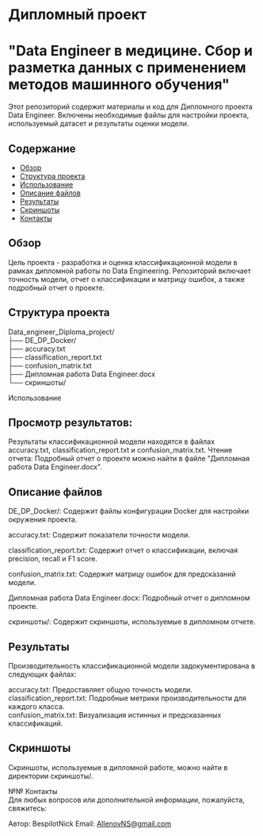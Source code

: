 # Дипломный проект 
# "Data Engineer в медицине. Сбор и разметка данных с применением методов машинного обучения"

Этот репозиторий содержит материалы и код для Дипломного проекта Data Engineer. Включены необходимые файлы для настройки проекта, используемый датасет и результаты оценки модели.

## Содержание

- [Обзор](#обзор)
- [Структура проекта](#структура-проекта)
- [Использование](#использование)
- [Описание файлов](#описание-файлов)
- [Результаты](#результаты)
- [Скриншоты](#скриншоты)
- [Контакты](#контакты)

## Обзор

Цель проекта - разработка и оценка классификационной модели в рамках дипломной работы по Data Engineering. Репозиторий включает точность модели, отчет о классификации и матрицу ошибок, а также подробный отчет о проекте.

## Структура проекта

Data_engineer_Diploma_project/  
├── DE_DP_Docker/  
├── accuracy.txt  
├── classification_report.txt  
├── confusion_matrix.txt  
├── Дипломная работа Data Engineer.docx  
└── скриншоты/

Использование

## Просмотр результатов:
Результаты классификационной модели находятся в файлах accuracy.txt, classification_report.txt и confusion_matrix.txt.
Чтение отчета:
Подробный отчет о проекте можно найти в файле "Дипломная работа Data Engineer.docx".

## Описание файлов

DE_DP_Docker/: Содержит файлы конфигурации Docker для настройки окружения проекта.  

accuracy.txt: Содержит показатели точности модели.  

classification_report.txt: Содержит отчет о классификации, включая precision, recall и F1 score.  

confusion_matrix.txt: Содержит матрицу ошибок для предсказаний модели.  

Дипломная работа Data Engineer.docx: Подробный отчет о дипломном проекте.  

скриншоты/: Содержит скриншоты, используемые в дипломном отчете.


## Результаты
Производительность классификационной модели задокументирована в следующих файлах:

accuracy.txt: Предоставляет общую точность модели.  
classification_report.txt: Подробные метрики производительности для каждого класса.  
confusion_matrix.txt: Визуализация истинных и предсказанных классификаций.


## Скриншоты
Скриншоты, используемые в дипломной работе, можно найти в директории скриншоты/.

№№ Контакты  
Для любых вопросов или дополнительной информации, пожалуйста, свяжитесь:

Автор: BespilotNick
Email: AllenovNS@gmail.com
